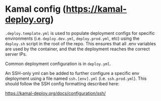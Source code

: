 # Kamal config (https://kamal-deploy.org)

`.deploy.template.yml` is used to populate deployment configs for specific
environments (i.e. `deploy.dev.yml`, `deploy.prod.yml`, etc) using the
`deploy.sh` script in the root of the repo. This ensures that all .env
variables are used by the container, and that the deployment reaches the
correct server IPs.

Common deployment configuration is in `deploy.yml`.

An SSH-only yml can be added to further configure a specific env deployment
using a file named `ssh.[env].yml` (i.e. `ssh.prod.yml`). This should follow
the SSH config formatting described here:

https://kamal-deploy.org/docs/configuration/ssh/
